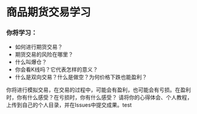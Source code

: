 # 商品期货交易学习

### 你将学习：

- 如何进行期货交易？
- 期货交易的风险在哪里？
- 什么叫爆仓？
- 你会看K线吗？它代表怎样的意义？
- 什么是双向交易？什么是做空？为何价格下跌也能盈利？

你将进行模拟交易，在交易的过程中，可能会有盈利，也可能会有亏损。在盈利时，你有什么感受？在亏损时，你有什么感受？
请将你的心得体会、个人教程，上传到自己的个人目录，并在Issues中提交成果。test
